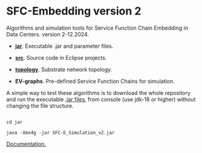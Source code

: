 # SFC-Embedding version 2

Algorithms and simulation tools for Service Function Chain Embedding in Data Centers. version 2-12.2024.

* **[jar](jar)**. Executable .jar and parameter files.

* **[src](src)**. Source code in Eclipse projects.

* **[topology](topology)**. Substrate network topology.

* **EV-graphs**. Pre-defined Service Function Chains for simulation.

A simple way to test these algorithms is to download the whole repository and run the executable [.jar files](jar), 
from console (use jdk-18 or higher) without changing the file structure.

```

cd jar

java -Xmx4g -jar SFC-E_Simulation_v2.jar

```

[Documentation.](https://rodispantelis.github.io/SFC-Embedding/algorithms_v2/index.html)

